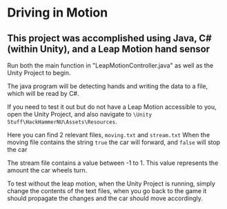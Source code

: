 # Driving in Motion
## This project was accomplished using Java, C# (within Unity), and a Leap Motion hand sensor
Run both the main function in "LeapMotionController.java" as well as the Unity Project to begin.  

The java program will be detecting hands and writing the data to a file, which will be read by C#.  

If you need to test it out but do not have a Leap Motion accessible to you, open the Unity Project, and also navigate to `\Unity Stuff\HackHammerNU\Assets\Resources`.  
 
Here you can find 2 relevant files, `moving.txt` and `stream.txt`
When the moving file contains the string `true` the car will forward, and `false` will stop the car

The stream file contains a value between -1 to 1. This value represents the amount the car wheels turn.

To test without the leap motion, when the Unity Project is running, simply change the contents of the text files, when you go back to the game it should propagate the changes and the car should move accordingly.